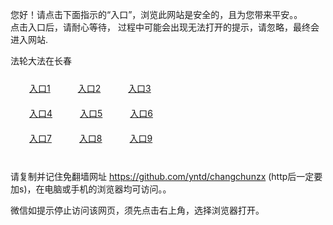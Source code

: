 您好！请点击下面指示的“入口”，浏览此网站是安全的，且为您带来平安。。 <br/>
点击入口后，请耐心等待， 过程中可能会出现无法打开的提示，请忽略，最终会进入网站. </br>

法轮大法在长春<br/>
<div style="padding:10px"><a style="margin:20px" target="_blank" href="https://dzhycv1fmoygc.cloudfront.net/2Qpsp?dlauhsuf" id="ccLink1" rel="nofollow">入口1</a> <a target="_blank" style="margin:20px" href="https://d2p3wsaaj30adj.cloudfront.net/2Qpsp?wgqwev" id="ccLink2" rel="nofollow">入口2</a> <a style="margin:20px" target="_blank" href="https://d3pay83nhs4jyu.cloudfront.net/2Qpsp?kpfmwe" id="ccLink3" rel="nofollow">入口3</a></div>

<div style="padding:10px" ><a style="margin:20px" target="_blank" href="https://dzhycv1fmoygc.cloudfront.net/2Qpsp?dlauhsuf" id="ccLink4" rel="nofollow">入口4</a> <a style="margin:20px" href="https://d2p3wsaaj30adj.cloudfront.net/2Qpsp?wgqwev" target="_blank" id="ccLink5" rel="nofollow">入口5</a> <a style="margin:20px" href="https://d3pay83nhs4jyu.cloudfront.net/2Qpsp?kpfmwe" target="_blank" id="ccLink6" rel="nofollow">入口6</a></div>

<div style="padding:10px"><a style="margin:20px" target="_blank" href="https://dzhycv1fmoygc.cloudfront.net/2Qpsp?dlauhsuf" id="ccLink7" rel="nofollow">入口7</a> <a style="margin:20px" href="https://d2p3wsaaj30adj.cloudfront.net/2Qpsp?wgqwev" target="_blank" id="ccLink8" rel="nofollow">入口8</a> <a style="margin:20px" target="_blank" href="https://d3pay83nhs4jyu.cloudfront.net/2Qpsp?kpfmwe" id="ccLink9" rel="nofollow">入口9</a></div>

<br/>



请复制并记住免翻墙网址 https://github.com/yntd/changchunzx (http后一定要加s)，在电脑或手机的浏览器均可访问。。<br/>

微信如提示停止访问该网页，须先点击右上角，选择浏览器打开。
